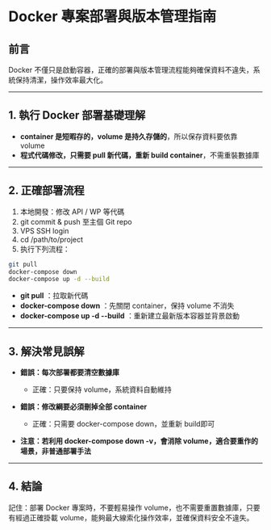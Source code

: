 # Docker 專案部署與版本管理指南

## 前言
Docker 不僅只是啟動容器，正確的部署與版本管理流程能夠確保資料不違失，系統保持清潔，操作效率最大化。

---

## 1. 執行 Docker 部署基礎理解

- **container 是短暇存的，volume 是持久存儲的**，所以保存資料要依靠 volume
- **程式代碼修改，只需要 pull 新代碼，重新 build container**，不需重裝數據庫

---

## 2. 正確部署流程

1. 本地開發：修改 API / WP 等代碼
2. git commit & push 至主個 Git repo
3. VPS SSH login
4. cd /path/to/project
5. 执行下列流程：

```bash
git pull
docker-compose down
docker-compose up -d --build
```

- **git pull** ：拉取新代碼
- **docker-compose down** ：先關閉 container，保持 volume 不消失
- **docker-compose up -d --build** ：重新建立最新版本容器並背景啟動


---

## 3. 解決常見誤解

- **錯誤：每次部署都要清空數據庫**
  - 正確：只要保持 volume，系統資料自動維持

- **錯誤：修改綱要必須刪掉全部 container**
  - 正確：只需要 docker-compose down，並重新 build即可

- **注意：若利用 docker-compose down -v，會消除 volume，適合要重作的場景，非普通部署手法**

---

## 4. 結論

記住：部署 Docker 專案時，不要輕易操作 volume，也不需要重置數據庫，只要有經過正確掛載 volume，能夠最大線索化操作效率，並確保資料安全不違失。

